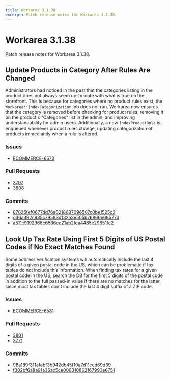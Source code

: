 ```yaml
---
title: Workarea 3.1.38
excerpt: Patch release notes for Workarea 3.1.38.
---
```


# Workarea 3.1.38

Patch release notes for Workarea 3.1.38.

## Update Products in Category After Rules Are Changed

Administrators had noticed in the past that the categories listing in
the product does not always seem up-to-date with what is true on the
storefront. This is because for categories where no product rules exist,
the `Workarea::IndexCategorization` job does not run. Workarea now
ensures that the category is removed before checking for product rules,
removing it on the product's "Categories" list in the admin, and
improving understandability for admin users. Additionally, a new
`IndexProductRule` is enqueued whenever product rules change, updating
categorization of products immediately when a rule is altered.

### Issues

- [ECOMMERCE-6573](https://jira.tools.weblinc.com/browse/ECOMMERCE-6573)

### Pull Requests

- [3797](https://stash.tools.weblinc.com/projects/WL/repos/workarea/pull-requests/3797/overview)
- [3808](https://stash.tools.weblinc.com/projects/WL/repos/workarea/pull-requests/3808/overview)

### Commits

- [87625fef0677dd76a6218687096507c0be1525c2](https://stash.tools.weblinc.com/projects/WL/repos/workarea/commits/87625fef0677dd76a6218687096507c0be1525c2)
- [d36a392c935c79583d132a3e505b76866e68577d](https://stash.tools.weblinc.com/projects/WL/repos/workarea/commits/d36a392c935c79583d132a3e505b76866e68577d)
- [a511c9192968c6566ee21ab2fca4485e29651fe2](https://stash.tools.weblinc.com/projects/WL/repos/workarea/commits/a511c9192968c6566ee21ab2fca4485e29651fe2)

## Look Up Tax Rate Using First 5 Digits of US Postal Codes if No Exact Matches Found

Some address verification systems will automatically include the last 4
digits of a given postal code in the US, which can be problematic if tax
tables do not include this information. When finding tax rates for a given
postal code in the US, search the DB for the first 5 digits of the postal
code in addition to the full passed-in value if there are no matches for the
latter, since most tax tables don't include the last 4 digit suffix of a ZIP
code.


### Issues

- [ECOMMERCE-6581](https://jira.tools.weblinc.com/browse/ECOMMERCE-6581)

### Pull Requests

- [3801](https://stash.tools.weblinc.com/projects/WL/repos/workarea/pull-requests/3801/overview)
- [3771](https://stash.tools.weblinc.com/projects/WL/repos/workarea/pull-requests/3771/overview)

### Commits

- [98a189f311afabf3b942db45f10a7d11eed69d39](https://stash.tools.weblinc.com/projects/WL/repos/workarea/commits/98a189f311afabf3b942db45f10a7d11eed69d39)
- [f302bf6a8a91a36ac5ce006310862167993e6751](https://stash.tools.weblinc.com/projects/WL/repos/workarea/commits/f302bf6a8a91a36ac5ce006310862167993e6751)

